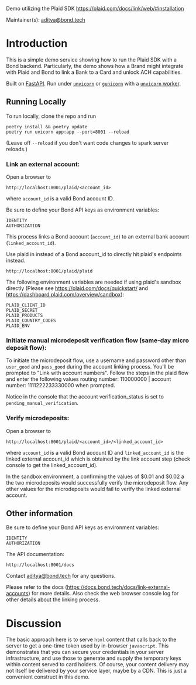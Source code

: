 
Demo utilizing the Plaid SDK https://plaid.com/docs/link/web/#installation

Maintainer(s): aditya@bond.tech 

# Introduction

This is a simple demo service showing how to run the Plaid SDK with a Bond backend. Particularly, the demo shows how a Brand might integrate with Plaid and Bond to link a Bank to a Card and unlock ACH capabilities. 

Built on [FastAPI](https://fastapi.tiangolo.com/). Run under [`unvicorn`](https://www.uvicorn.org/) or [`gunicorn`](https://gunicorn.org/) with a [`unvicorn` worker](https://www.uvicorn.org/#running-with-gunicorn). 

## Running Locally

To run locally, clone the repo and run
```
poetry install && poetry update
poetry run uvicorn app:app --port=8001 --reload
```
(Leave off `--reload` if you don't want code changes to spark server reloads.)  

### Link an external account:

Open a browser to 
```
http://localhost:8001/plaid/<account_id>
```
where `account_id` is a valid Bond account ID. 

Be sure to define your Bond API keys as environment variables:
```
IDENTITY
AUTHORIZATION
```

This process links a Bond account (`account_id`) to an external bank account (`linked_account_id`).


Use plaid in instead of a Bond account_id to directly hit plaid's endpoints instead.

```
http://localhost:8001/plaid/plaid
```

The following environment variables are needed if using plaid's sandbox directly (Please see https://plaid.com/docs/quickstart/ and https://dashboard.plaid.com/overview/sandbox):
```
PLAID_CLIENT_ID
PLAID_SECRET
PLAID_PRODUCTS
PLAID_COUNTRY_CODES
PLAID_ENV
```
### Initiate manual microdeposit verification flow (same-day micro deposit flow):
To initiate the microdeposit flow, use a username and password 
other than `user_good` and `pass_good` during the account linking process.
You'll be prompted to "Link with account numbers".
Follow the steps in the plaid flow and enter the following values
routing number: 110000000 | account number: 1111222233330000 when prompted.

Notice in the console that the account verification_status is set to `pending_manual_verification`.

### Verify microdeposits:
Open a browser to 
```
http://localhost:8001/plaid/<account_id>/<linked_account_id>
```
where `account_id` is a valid Bond account ID and `linked_account_id` is the linked external account_id 
which is obtained by the link account step (check console to get the linked_account_id).

In the sandbox environment, a confirming the values of $0.01 and $0.02 a the two microdeposits would 
successfully verify the microdeposit flow. Any other values for the microdeposits would fail to verify
the linked external account.

## Other information

Be sure to define your Bond API keys as environment variables:
```
IDENTITY
AUTHORIZATION
```

The API documentation: 
```
http://localhost:8001/docs
```

Contact aditya@bond.tech for any questions.

Please refer to the docs (https://docs.bond.tech/docs/link-external-accounts) for more details. Also check the web browser console log for other details about the linking process.


# Discussion

The basic approach here is to serve `html` content that calls back to the server to get a one-time token used by in-browser `javascript`. This demonstrates that you can secure your credentials in your server infrastructure, and use those to generate and supply the temporary keys within content served to card holders. Of course, your content delivery may not itself be delivered by your service layer, maybe by a CDN. This is just a convenient construct in this demo. 

